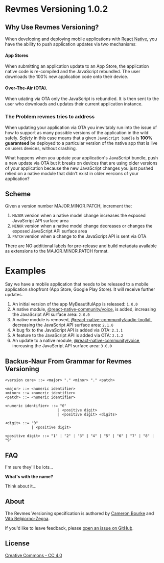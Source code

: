 # Revmes Versioning 1.0.2

## Why Use Revmes Versioning?

When developing and deploying mobile applications with [React Native](https://reactnative.dev/), you have the ability to push application updates via two mechanisms:

#### App Stores

When submitting an application update to an App Store, the application native code is re-compiled and the JavaScript rebundled. The user downloads the 100% new application code onto their device.

#### Over-The-Air (OTA).

When udating via OTA only the JavaScript is rebundled. It is then sent to the user who downloads and updates their current application instance.

### The Problem revmes tries to address

When updating your application via OTA you inevitably run into the issue of how to support as many possible versions of the application in the wild safely. *Safety* in this case means that a given `JavaScript bundle` is **100% guaranteed** be deployed to a particular version of the native app that is live on users devices, without crashing.

What happens when you update your application's JavaScript bundle, push a new update via OTA but it breaks on devices that are using older versions of your application because the new JavaScript changes you just pushed relied on a native module that didn't exist in older versions of your application?

## Scheme

Given a version number MAJOR.MINOR.PATCH, increment the:

1. `MAJOR` version when a native model change increases the exposed JavaScript API surface area
2. `MINOR` version when a native model change decreases or changes the exposed JavaScript API surface area
3. `PATCH` version when a change to the JavaScript API is sent via OTA

There are NO additional labels for pre-release and build metadata available as extensions to the MAJOR.MINOR.PATCH format.

# Examples

Say we have a mobile application that needs to be released to a mobile application shopfront (App Store, Google Play Store). It will receive further updates.

1. An initial version of the app MyBeautifulApp is released: `1.0.0`
2. A native module, [@react-native-community/voice](https://github.com/react-native-community/voice), is added, increasing the JavaScript API surface area: `2.0.0`
3. A native module is removed, [@react-native-community/audio-toolkit](https://github.com/react-native-community/react-native-audio-toolkit), decreasing the JavaScript API surface area: `2.1.0`
4. A bug fix to the JavaScript API is added via OTA: `2.1.1`
4. A feature to the JavaScript API is added via OTA: `2.1.2`
5. An update to a native module, [@react-native-community/voice](https://github.com/react-native-community/voice), increasing the JavaScript API surface area: `3.0.0`

## Backus-Naur From Grammar for Revmes Versioning

	<version core> ::= <major> "." <minor> "." <patch>

	<major> ::= <numeric identifier>
	<minor> ::= <numeric identifier>
	<patch> ::= <numeric identifier>

	<numeric identifier> ::= "0"
							| <positive digit>
							| <positive digit> <digits>

	<digit> ::= "0"
				| <positive digit>

	<positive digit> ::= "1" | "2" | "3" | "4" | "5" | "6" | "7" | "8" | "9"

## FAQ

I'm sure they'll be lots...

**What's with the name?**

Think about it...

## About

The Revmes Versioning specification is authored by [Cameron Bourke](https://github.com/cameronbourke) and [Vito Belgiorno-Zegna](https://github.com/vitalbone).

If you'd like to leave feedback, please [open an issue on GitHub](https://github.com/picketstudio/revmes/issues).

## License

[Creative Commons - CC 4.0](https://creativecommons.org/licenses/by/4.0)
